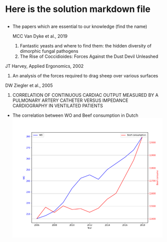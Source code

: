 

# Here is the solution markdown file 

## 
- The papers which are essential to our knowledge (find the name)  

  MCC Van Dyke et al., 2019
   1. Fantastic yeasts and where to find them: the hidden diversity of dimorphic fungal pathogens
   2. The Rise of Coccidioides: Forces Against the Dust Devil Unleashed
  
      
 JT Harvey, Applied Ergonomics, 2002  
  1. An analysis of the forces required to drag sheep over various surfaces

 DW Ziegler et al., 2005   
  1. CORRELATION OF CONTINUOUS CARDIAC OUTPUT MEASURED BY A PULMONARY ARTERY CATHETER VERSUS IMPEDANCE CARDIOGRAPHY IN VENTILATED PATIENTS


- The correlation between WO and Beef consumption in Dutch  
![WO and Beef](https://github.com/LeeTrybull/CS_Assignment/blob/main/WO_beef_relationship.png)






